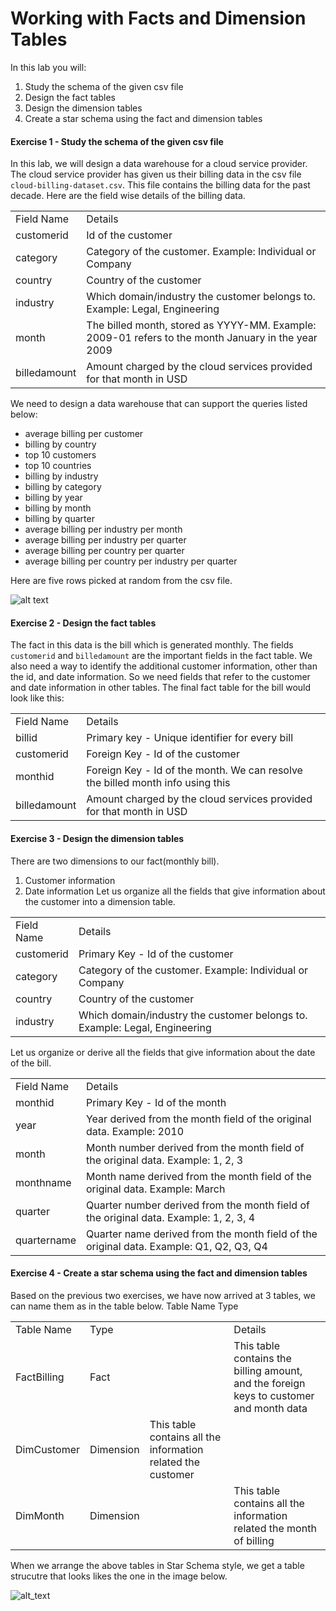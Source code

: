 # Working with Facts and Dimension Tables

In this lab you will:

1. Study the schema of the given csv file
2. Design the fact tables
3. Design the dimension tables
4. Create a star schema using the fact and dimension tables

#### Exercise 1 - Study the schema of the given csv file

In this lab, we will design a data warehouse for a cloud service provider.
The cloud service provider has given us their billing data in the csv file ```cloud-billing-dataset.csv```. This file contains the billing data for the past decade.
Here are the field wise details of the billing data.

<table style="width:100%">
  <tr>
    <td>Field Name</td>
    <td>Details</td>
  </tr>
  <tr>
    <td>customerid</td>
    <td>Id of the customer</td>
  </tr>
  <tr>
    <td>category</td>
    <td>Category of the customer. Example: Individual or Company</td>
  </tr>
  <tr>
    <td>country</td>
    <td>Country of the customer</td>
  </tr>
  <tr>
    <td>industry</td>
    <td>Which domain/industry the customer belongs to. Example: Legal, Engineering</td>
  </tr>
  <tr>
    <td>month</td>
    <td>The billed month, stored as YYYY-MM. Example: 2009-01 refers to the month January in the year 2009</td>
  </tr>
  <tr>
    <td>billedamount</td>
    <td>Amount charged by the cloud services provided for that month in USD</td>
  </tr>
</table>

We need to design a data warehouse that can support the queries listed below:

- average billing per customer
- billing by country
- top 10 customers
- top 10 countries
- billing by industry
- billing by category
- billing by year
- billing by month
- billing by quarter
- average billing per industry per month
- average billing per industry per quarter
- average billing per country per quarter
- average billing per country per industry per quarter

Here are five rows picked at random from the csv file.

![alt text](https://i.imgur.com/YC55fj7.png)

#### Exercise 2 - Design the fact tables

The fact in this data is the bill which is generated monthly.
The fields ```customerid``` and ```billedamount``` are the important fields in the fact table.
We also need a way to identify the additional customer information, other than the id, and date information. So we need fields that refer to the customer and date information in other tables.
The final fact table for the bill would look like this:
<table style="width:100%">
  <tr>
    <td>Field Name</td>
    <td>Details</td>
  </tr>
  <tr>
    <td>billid</td>
    <td>Primary key - Unique identifier for every bill</td>
  </tr>
  <tr>
    <td>customerid</td>
    <td>Foreign Key - Id of the customer</td>
  </tr>
  <tr>
    <td>monthid</td>
    <td>Foreign Key - Id of the month. We can resolve the billed month info using this</td>
  </tr>
  <tr>
    <td>billedamount</td>
    <td>Amount charged by the cloud services provided for that month in USD</td>
  </tr>
</table>

#### Exercise 3 - Design the dimension tables
There are two dimensions to our fact(monthly bill).
1. Customer information
2. Date information
Let us organize all the fields that give information about the customer into a dimension table.
<table style="width:100%">
  <tr>
    <td>Field Name</td>
    <td>Details</td>
  </tr>
  <tr>
    <td>customerid</td>
    <td>Primary Key - Id of the customer</td>
  </tr>
  <tr>
    <td>category</td>
    <td>Category of the customer. Example: Individual or Company</td>
  </tr>
  <tr>
    <td>country</td>
    <td>Country of the customer</td>
  </tr>
  <tr>
    <td>industry</td>
    <td>Which domain/industry the customer belongs to. Example: Legal, Engineering</td>
  </tr>
</table>

Let us organize or derive all the fields that give information about the date of the bill.

<table style="width:100%">
  <tr>
    <td>Field Name</td>
    <td>Details</td>
  </tr>
  <tr>
    <td>monthid</td>
    <td>Primary Key - Id of the month</td>
  </tr>
  <tr>
    <td>year</td>
    <td>Year derived from the month field of the original data. Example: 2010</td>
  </tr>
  <tr>
    <td>month</td>
    <td>Month number derived from the month field of the original data. Example: 1, 2, 3</td>
  </tr>
  <tr>
    <td>monthname</td>
    <td>Month name derived from the month field of the original data. Example: March</td>
  </tr>
   <tr>
    <td>quarter</td>
    <td>Quarter number derived from the month field of the original data. Example: 1, 2, 3, 4</td>
  </tr>
   <tr>
    <td>quartername</td>
    <td>Quarter name derived from the month field of the original data. Example: Q1, Q2, Q3, Q4</td>
  </tr>
</table>

#### Exercise 4 - Create a star schema using the fact and dimension tables
Based on the previous two exercises, we have now arrived at 3 tables, we can name them as in the table below.
Table Name	Type
<table style="width:100%">
  <tr>
    <td>Table Name</td>
    <td>Type<td>
    <td>Details</td>
  </tr>
  <tr>
    <td>FactBilling</td>
    <td>Fact<td>
    <td>This table contains the billing amount, and the foreign keys to customer and month data</td>
  </tr>
  <tr>
    <td>DimCustomer</td>
    <td>Dimension</td>
    <td>This table contains all the information related the customer<td>
  </tr>
  <tr>
    <td>DimMonth</td>
    <td>Dimension<td>
    <td>	This table contains all the information related the month of billing</td>
  </tr>
 </table>
 When we arrange the above tables in Star Schema style, we get a table strucutre that looks likes the one in the image below.
 
 ![alt_text](https://i.imgur.com/lvTBCgI.jpg)
 

